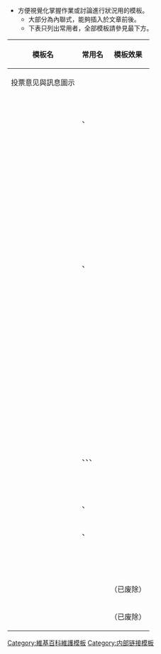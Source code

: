   - 方便視覺化掌握作業或討論進行狀況用的模板。
      - 大部分為內聯式，能夠插入於文章前後。
      - 下表只列出常用者，全部模板請參見最下方。

<table>
<thead>
<tr class="header">
<th><p>模板名</p></th>
<th><p>常用名</p></th>
<th><p>模板效果</p></th>
</tr>
</thead>
<tbody>
<tr class="odd">
<td><p>投票意见與訊息圖示</p></td>
<td></td>
<td></td>
</tr>
<tr class="even">
<td><p></p></td>
<td><p></p></td>
<td></td>
</tr>
<tr class="odd">
<td><p></p></td>
<td><p>、</p></td>
<td></td>
</tr>
<tr class="even">
<td><p></p></td>
<td><p></p></td>
<td></td>
</tr>
<tr class="odd">
<td><p></p></td>
<td><p></p></td>
<td></td>
</tr>
<tr class="even">
<td><p></p></td>
<td><p></p></td>
<td></td>
</tr>
<tr class="odd">
<td><p></p></td>
<td><p></p></td>
<td></td>
</tr>
<tr class="even">
<td><p></p></td>
<td><p></p></td>
<td></td>
</tr>
<tr class="odd">
<td><p></p></td>
<td><p></p></td>
<td></td>
</tr>
<tr class="even">
<td><p></p></td>
<td><p></p></td>
<td></td>
</tr>
<tr class="odd">
<td><p></p></td>
<td><p></p></td>
<td></td>
</tr>
<tr class="even">
<td><p></p></td>
<td><p></p></td>
<td></td>
</tr>
<tr class="odd">
<td><p></p></td>
<td><p></p></td>
<td></td>
</tr>
<tr class="even">
<td><p></p></td>
<td><p></p></td>
<td></td>
</tr>
<tr class="odd">
<td><p></p></td>
<td><p></p></td>
<td></td>
</tr>
<tr class="even">
<td><p></p></td>
<td><p>、</p></td>
<td></td>
</tr>
<tr class="odd">
<td><p></p></td>
<td><p></p></td>
<td></td>
</tr>
<tr class="even">
<td><p></p></td>
<td><p></p></td>
<td></td>
</tr>
<tr class="odd">
<td><p></p></td>
<td><p></p></td>
<td></td>
</tr>
<tr class="even">
<td><p></p></td>
<td><p></p></td>
<td></td>
</tr>
<tr class="odd">
<td><p></p></td>
<td><p></p></td>
<td></td>
</tr>
<tr class="even">
<td><p></p></td>
<td><p></p></td>
<td></td>
</tr>
<tr class="odd">
<td><p></p></td>
<td><p></p></td>
<td></td>
</tr>
<tr class="even">
<td><p></p></td>
<td><p></p></td>
<td></td>
</tr>
<tr class="odd">
<td><p></p></td>
<td><p></p></td>
<td></td>
</tr>
<tr class="even">
<td><p></p></td>
<td><p></p></td>
<td></td>
</tr>
<tr class="odd">
<td><p></p></td>
<td><p></p></td>
<td></td>
</tr>
<tr class="even">
<td><p></p></td>
<td><p></p></td>
<td></td>
</tr>
<tr class="odd">
<td><p></p></td>
<td><p></p></td>
<td></td>
</tr>
<tr class="even">
<td><p></p></td>
<td><p></p></td>
<td></td>
</tr>
<tr class="odd">
<td><p></p></td>
<td><p></p></td>
<td></td>
</tr>
<tr class="even">
<td><p></p></td>
<td><p></p></td>
<td></td>
</tr>
<tr class="odd">
<td><p></p></td>
<td><p></p></td>
<td></td>
</tr>
<tr class="even">
<td><p></p></td>
<td><p>、、、</p></td>
<td></td>
</tr>
<tr class="odd">
<td><p></p></td>
<td><p></p></td>
<td></td>
</tr>
<tr class="even">
<td><p></p></td>
<td><p></p></td>
<td></td>
</tr>
<tr class="odd">
<td><p></p></td>
<td><p>、</p></td>
<td></td>
</tr>
<tr class="even">
<td><p></p></td>
<td><p>、</p></td>
<td></td>
</tr>
<tr class="odd">
<td><p></p></td>
<td><p></p></td>
<td></td>
</tr>
<tr class="even">
<td><p></p></td>
<td><p></p></td>
<td></td>
</tr>
<tr class="odd">
<td><p></p></td>
<td><p></p></td>
<td></td>
</tr>
<tr class="even">
<td><p></p></td>
<td><p></p></td>
<td><p>（已废除）</p></td>
</tr>
<tr class="odd">
<td><p></p></td>
<td><p></p></td>
<td><p>（已废除）</p></td>
</tr>
</tbody>
</table>

[Category:維基百科維護模板](https://zh.wikipedia.org/wiki/Category:維基百科維護模板 "wikilink") [Category:内部链接模板](https://zh.wikipedia.org/wiki/Category:内部链接模板 "wikilink")